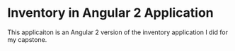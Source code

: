 # Inventory in Angular 2 Application

This applicaiton is an Angular 2 version of the inventory application I did for my capstone.

